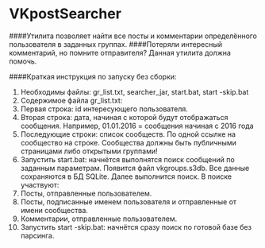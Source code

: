 # VKpostSearcher
####Утилита позволяет найти все посты и комментарии определённого пользователя в заданных группах.
####Потеряли интересный комментарий, но помните отправителя? Данная утилита должна помочь.

####Краткая инструкция по запуску без сборки:
1. Необходимы файлы: gr_list.txt, searcher_jar, start.bat, start -skip.bat
2. Содержимое файла gr_list.txt:
 1. Первая строка: id интересующего пользователя.
 2. Вторая строка: дата, начиная с которой будут отображаться сообщения. Например, 01.01.2016 = сообщения начиная с 2016 года
 3. Последующие строки: список сообществ. По одной ссылке на сообщество на строке. Сообщества должны быть публичными страницами либо открытыми группами!
3. Запустить start.bat: начнётся выполнятся поиск сообщений по заданным параметрам. Появится файл vkgroups.s3db. Все данные сохраняются в БД SQLite. Далее выполнится поиск. В поиске участвуют:
 1. Посты, отправленные пользователем.
 2. Посты, подписанные именем пользователя и отправленные от имени сообщества.
 3. Комментарии, отправленные пользователем.
4. Запустить start -skip.bat: начнётся сразу поиск по готовой базе без парсинга.
